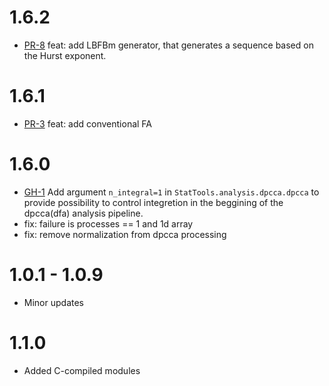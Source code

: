 # 1.6.2
* [PR-8](https://github.com/Digiratory/StatTools/pull/8) feat: add LBFBm generator, that generates a sequence based on the Hurst exponent.

# 1.6.1

* [PR-3](https://github.com/Digiratory/StatTools/pull/3) feat: add conventional FA

# 1.6.0

* [GH-1](https://github.com/Digiratory/StatTools/issues/1) Add argument `n_integral=1` in `StatTools.analysis.dpcca.dpcca` to provide possibility to control integretion in the beggining of the dpcca(dfa) analysis pipeline.
* fix: failure is processes == 1 and 1d array
* fix: remove normalization from dpcca processing

# 1.0.1 - 1.0.9

* Minor updates

# 1.1.0

*  Added C-compiled modules